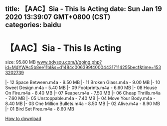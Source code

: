 
title: 【AAC】Sia - This Is Acting
date: Sun Jan 19 2020 13:39:07 GMT+0800 (CST)    
categories: baidu
---

# 【AAC】Sia - This Is Acting
size: 95.80 MB
 www.bdysou.com/t/going.php?id=MdYWAc5b8ee11bI&s=d1484c006399f400044317114255becf&time=1533202739
 
|- 12 Space Between.m4a - 9.50 MB
|- 11 Broken Glass.m4a - 9.00 MB
|- 10 Sweet Design.m4a - 5.40 MB
|- 09 Footprints.m4a - 6.60 MB
|- 08 House On Fire.m4a - 8.40 MB
|- 07 Reaper.m4a - 7.50 MB
|- 06 Cheap Thrills.m4a - 7.60 MB
|- 05 Unstoppable.m4a - 7.40 MB
|- 04 Move Your Body.m4a - 8.40 MB
|- 03 One Million Bullets.m4a - 8.50 MB
|- 02 Alive.m4a - 8.90 MB
|- 01 Bird Set Free.m4a - 8.60 MB

[How to download](https://bpcam.bemobtrk.com/go/2ceec3aa-1ca2-46d6-b9ff-aaa5c184517c?jno=1318)